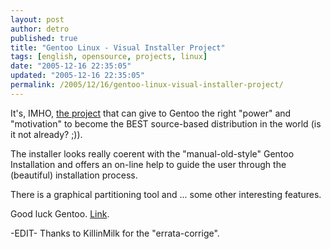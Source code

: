 ```yaml
---
layout: post
author: detro
published: true
title: "Gentoo Linux - Visual Installer Project"
tags: [english, opensource, projects, linux]
date: "2005-12-16 22:35:05"
updated: "2005-12-16 22:35:05"
permalink: /2005/12/16/gentoo-linux-visual-installer-project/
---
```


It's, IMHO, <a href="http://www.gentoo.org/proj/en/releng/installer/">the project</a> that can give to Gentoo the right "power" and "motivation" to become the BEST source-based distribution in the world (is it not already? ;)).

The installer looks really coerent with the "manual-old-style" Gentoo Installation and offers an on-line help to guide the user through the (beautiful) installation process.

There is a graphical partitioning tool and ... some other interesting features.

Good luck Gentoo.
<a href="http://www.gentoo.org/proj/en/releng/installer/">Link</a>.

-EDIT-
Thanks to KillinMilk for the "errata-corrige".
